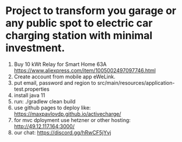# Project to transform you garage or any public spot to electric car charging station with minimal investment.

1. Buy 10 kWt Relay for Smart Home 63A https://www.aliexpress.com/item/1005002497097746.html
2. Create account from mobile app eWeLink.
3. put email, password and region to src/main/resources/application-test.properties
4. install java 11
5. run: ./gradlew clean build
6. use github pages to deploy like: https://maxpavlovdp.github.io/activecharge/
7. for mvc dployment use hetzner or other hosting: http://49.12.117.164:3000/
8. our chat: https://discord.gg/hRwCF5jYvj
